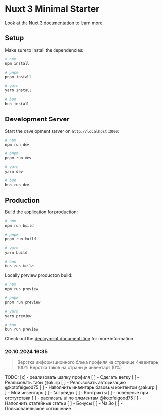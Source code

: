 # Nuxt 3 Minimal Starter

Look at the [Nuxt 3 documentation](https://nuxt.com/docs/getting-started/introduction) to learn more.

## Setup

Make sure to install the dependencies:

```bash
# npm
npm install

# pnpm
pnpm install

# yarn
yarn install

# bun
bun install
```

## Development Server

Start the development server on `http://localhost:3000`:

```bash
# npm
npm run dev

# pnpm
pnpm run dev

# yarn
yarn dev

# bun
bun run dev
```

## Production

Build the application for production:

```bash
# npm
npm run build

# pnpm
pnpm run build

# yarn
yarn build

# bun
bun run build
```

Locally preview production build:

```bash
# npm
npm run preview

# pnpm
pnpm run preview

# yarn
yarn preview

# bun
bun run preview
```

Check out the [deployment documentation](https://nuxt.com/docs/getting-started/deployment) for more information.

### 20.10.2024 16:35
> Верстка информационного блока профиля на странице Инвентарь 100%
> Верстка табов на странице инвентаря (0%)

TODO:
[x] - реализовать шапку профиля
[ ] - Сделать ветку
[ ] - Реализовать табы @akurp
[ ] - Реализовать авторизацию @kotofeigood75
[ ] - Наполнить инвентарь базовым контентом @akurp
  [ ] - Мой инвентарь
  [ ] - Апгрейды
  [ ] - Контракты
  [ ] - поведение при отстутствии
[ ] - расписать ui по элементам @kotofeigood75
[ ] - Наполнить статейные статьи
  [ ] - Бонусы
  [ ] - Ча.Во
  [ ] - Пользовательское соглашение
